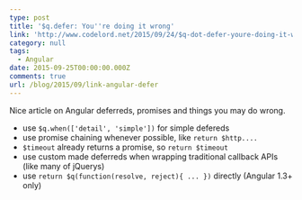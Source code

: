 ```yaml
---
type: post
title: '$q.defer: You''re doing it wrong'
link: 'http://www.codelord.net/2015/09/24/$q-dot-defer-youre-doing-it-wrong/'
category: null
tags:
  - Angular
date: 2015-09-25T00:00:00.000Z
comments: true
url: /blog/2015/09/link-angular-defer
---
```


Nice article on Angular deferreds, promises and things you may do wrong.

- use `$q.when(['detail', 'simple'])` for simple defereds
- use promise chaining whenever possible, like `return $http....`
- `$timeout` already returns a promise, so `return $timeout`
- use custom made deferreds when wrapping traditional callback APIs (like many of jQuerys)
- use `return $q(function(resolve, reject){ ... })` directly (Angular 1.3+ only)
